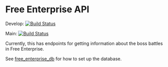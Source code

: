 # Free Enterprise API
Develop: [![Build Status](https://dev.azure.com/antidale/antidale/_apis/build/status/Antidale.FreeEnterprise.Api?branchName=develop)](https://dev.azure.com/antidale/antidale/_build/latest?definitionId=1&branchName=develop)

Main: [![Build Status](https://dev.azure.com/antidale/antidale/_apis/build/status/Antidale.FreeEnterprise.Api?branchName=main)](https://dev.azure.com/antidale/antidale/_build/latest?definitionId=1&branchName=main)

Currently, this has endpoints for getting information about the boss battles in Free Enterprise.

See [free_enterprise_db](https://github.com/Antidale/free_enterprise_db) for how to set up the database.
